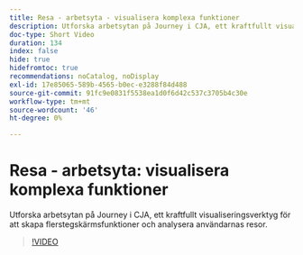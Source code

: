 ```yaml
---
title: Resa - arbetsyta - visualisera komplexa funktioner
description: Utforska arbetsytan på Journey i CJA, ett kraftfullt visualiseringsverktyg för att skapa flerstegskärmsfunktioner och analysera användarnas resor.
doc-type: Short Video
duration: 134
index: false
hide: true
hidefromtoc: true
recommendations: noCatalog, noDisplay
exl-id: 17e85065-589b-4565-b0ec-e3288f84d488
source-git-commit: 91fc9e0831f5538ea1d0f6d42c537c3705b4c30e
workflow-type: tm+mt
source-wordcount: '46'
ht-degree: 0%

---
```


# Resa - arbetsyta: visualisera komplexa funktioner

Utforska arbetsytan på Journey i CJA, ett kraftfullt visualiseringsverktyg för att skapa flerstegskärmsfunktioner och analysera användarnas resor.

<!-- 72_S103_3442450_134_journey-canvas-visualizing-complex-funnels -->
>[!VIDEO](https://video.tv.adobe.com/v/3458364/?learn=on&enablevpops=true)
